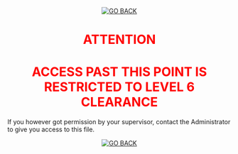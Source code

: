 <p align=center>
    <a href="../../../../index">
        <img src="https://img.shields.io/badge/GO_BACK-ff0000?style=for-the-badge&labelColor=ff0000color=red" title="GO BACK"/></a>
</p>

<h1 align="center" style="color:red">ATTENTION</h1>
<h1 align="center" style="color:red">ACCESS PAST THIS POINT IS RESTRICTED TO LEVEL 6 CLEARANCE</h1>
If you however got permission by your supervisor, contact the Administrator to give you access to this file.

<p align=center>
    <a href="../../../index">
        <img src="https://img.shields.io/badge/GO_BACK-ff0000?style=for-the-badge&labelColor=ff0000color=red" title="GO BACK"/></a>
</p>

```


















































































































































































































































































































```
<p align=center>
    <img src="https://img.shields.io/badge/.-000000?style=for-the-badge&labelColor=000000&color=000000" title="CONTINUE ANYWAY"/>
</p>